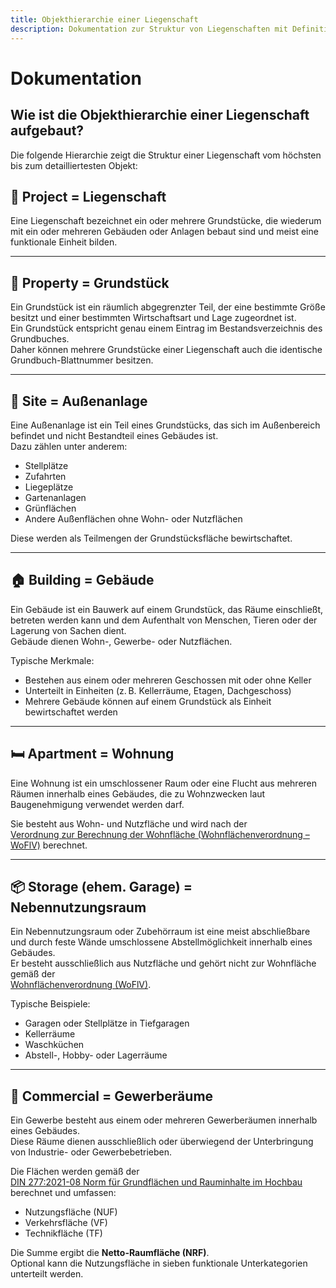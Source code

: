 ```yaml
---
title: Objekthierarchie einer Liegenschaft
description: Dokumentation zur Struktur von Liegenschaften mit Definition aller Ebenen
---
```


# Dokumentation

## Wie ist die Objekthierarchie einer Liegenschaft aufgebaut?

Die folgende Hierarchie zeigt die Struktur einer Liegenschaft vom höchsten bis zum detailliertesten Objekt:

## 🏢 Project = Liegenschaft

Eine Liegenschaft bezeichnet ein oder mehrere Grundstücke, die wiederum mit ein oder mehreren Gebäuden oder Anlagen bebaut sind und meist eine funktionale Einheit bilden.

---

## 🧭 Property = Grundstück

Ein Grundstück ist ein räumlich abgegrenzter Teil, der eine bestimmte Größe besitzt und einer bestimmten Wirtschaftsart und Lage zugeordnet ist.  
Ein Grundstück entspricht genau einem Eintrag im Bestandsverzeichnis des Grundbuches.  
Daher können mehrere Grundstücke einer Liegenschaft auch die identische Grundbuch-Blattnummer besitzen.

---

## 🌳 Site = Außenanlage

Eine Außenanlage ist ein Teil eines Grundstücks, das sich im Außenbereich befindet und nicht Bestandteil eines Gebäudes ist.  
Dazu zählen unter anderem:

- Stellplätze
- Zufahrten
- Liegeplätze
- Gartenanlagen
- Grünflächen
- Andere Außenflächen ohne Wohn- oder Nutzflächen

Diese werden als Teilmengen der Grundstücksfläche bewirtschaftet.

---

## 🏠 Building = Gebäude

Ein Gebäude ist ein Bauwerk auf einem Grundstück, das Räume einschließt, betreten werden kann und dem Aufenthalt von Menschen, Tieren oder der Lagerung von Sachen dient.  
Gebäude dienen Wohn-, Gewerbe- oder Nutzflächen.

Typische Merkmale:

- Bestehen aus einem oder mehreren Geschossen mit oder ohne Keller
- Unterteilt in Einheiten (z. B. Kellerräume, Etagen, Dachgeschoss)
- Mehrere Gebäude können auf einem Grundstück als Einheit bewirtschaftet werden

---

## 🛏️ Apartment = Wohnung

Eine Wohnung ist ein umschlossener Raum oder eine Flucht aus mehreren Räumen innerhalb eines Gebäudes, die zu Wohnzwecken laut Baugenehmigung verwendet werden darf.

Sie besteht aus Wohn- und Nutzfläche und wird nach der  
[Verordnung zur Berechnung der Wohnfläche (Wohnflächenverordnung – WoFlV)](https://www.gesetze-im-internet.de/woflv/BJNR234610003.html) berechnet.

---

## 📦 Storage (ehem. Garage) = Nebennutzungsraum

Ein Nebennutzungsraum oder Zubehörraum ist eine meist abschließbare und durch feste Wände umschlossene Abstellmöglichkeit innerhalb eines Gebäudes.  
Er besteht ausschließlich aus Nutzfläche und gehört nicht zur Wohnfläche gemäß der  
[Wohnflächenverordnung (WoFlV)](https://www.gesetze-im-internet.de/woflv/BJNR234610003.html).

Typische Beispiele:

- Garagen oder Stellplätze in Tiefgaragen
- Kellerräume
- Waschküchen
- Abstell-, Hobby- oder Lagerräume

---

## 🏬 Commercial = Gewerberäume

Ein Gewerbe besteht aus einem oder mehreren Gewerberäumen innerhalb eines Gebäudes.  
Diese Räume dienen ausschließlich oder überwiegend der Unterbringung von Industrie- oder Gewerbebetrieben.

Die Flächen werden gemäß der  
[DIN 277:2021-08 Norm für Grundflächen und Rauminhalte im Hochbau](https://www.dinmedia.de/de/norm/din-277/342217323)  
berechnet und umfassen:

- Nutzungsfläche (NUF)
- Verkehrsfläche (VF)
- Technikfläche (TF)

Die Summe ergibt die **Netto-Raumfläche (NRF)**.  
Optional kann die Nutzungsfläche in sieben funktionale Unterkategorien unterteilt werden.
